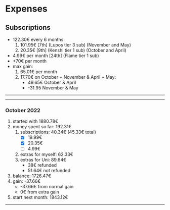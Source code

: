 
# Expenses

## Subscriptions

- 122.30€ every 6 months:
    1. 101.95€ [7th] (Lupos tier 3 sub) (November and May)
    2. 20.35€ [9th] (Kenshi tier 1 sub) (October and April)
- 4.99€ per month [24th] (Flame tier 1 sub)
- +70€ per month
- max gain:
    1. 65.01€ per month
    2. 17.70€ on October + November & April + May:
        - 49.65€ October & April
        - -31.95 November & May

---
---

### October 2022

1. started with 1880.78€
2. money spent so far: 192.31€
    1. subscriptions: 40.34€ (45.33€ total)
        - [x] 19.99€
        - [x] 20.35€
        - [ ] 4.99€
    2. extras for myself: 62.33€
    3. extras for Uni: 89.64€
        - 38€ refunded
        - 51.64€ not refunded
3. balance: 1726.47€
4. gain: -37.66€
    - -37.66€ from normal gain
    - 0€ from extra gain
5. start next month: 1843.12€

---
